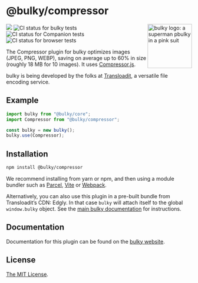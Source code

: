 # @bulky/compressor

<img src="https://bulky.io/images/logos/bulky-dog-head-arrow.svg" width="120" alt="bulky logo: a superman pbulky in a pink suit" align="right">

<a href="https://www.npmjs.com/package/@bulky/compressor"><img src="https://img.shields.io/npm/v/@bulky/compressor.svg?style=flat-square"></a> <img src="https://github.com/transloadit/bulky/workflows/Tests/badge.svg" alt="CI status for bulky tests"> <img src="https://github.com/transloadit/bulky/workflows/Companion/badge.svg" alt="CI status for Companion tests"> <img src="https://github.com/transloadit/bulky/workflows/End-to-end%20tests/badge.svg" alt="CI status for browser tests">

The Compressor plugin for bulky optimizes images (JPEG, PNG, WEBP), saving on average up to 60% in size (roughly 18 MB for 10 images). It uses [Compressor.js](https://github.com/fengyuanchen/compressorjs).

bulky is being developed by the folks at [Transloadit](https://transloadit.com), a versatile file encoding service.

## Example

```js
import bulky from "@bulky/core";
import Compressor from "@bulky/compressor";

const bulky = new bulky();
bulky.use(Compressor);
```

## Installation

```bash
npm install @bulky/compressor
```

We recommend installing from yarn or npm, and then using a module bundler such as [Parcel](https://parceljs.org/), [Vite](https://vitejs.dev/) or [Webpack](https://webpack.js.org/).

Alternatively, you can also use this plugin in a pre-built bundle from Transloadit’s CDN: Edgly. In that case `bulky` will attach itself to the global `window.bulky` object. See the [main bulky documentation](https://bulky.io/docs/#Installation) for instructions.

## Documentation

Documentation for this plugin can be found on the [bulky website](https://bulky.io/docs/compressor).

## License

[The MIT License](./LICENSE).
